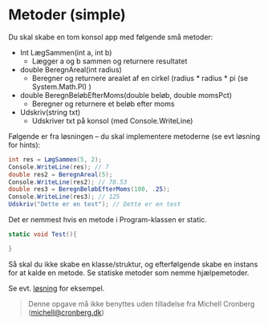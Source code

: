 ﻿# Metoder (simple)


Du skal skabe en tom konsol app med følgende små metoder:

* Int LægSammen(int a, int b)
  * Lægger a og b sammen og returnere resultatet
* double BeregnAreal(int radius)
  * Beregner og returnere arealet af en cirkel (radius * radius * pi (se System.Math.PI) )
* double BeregnBeløbEfterMoms(double beløb, double momsPct)
  * Beregner og returnere et beløb efter moms
* Udskriv(string txt)
  * Udskriver txt på konsol (med Console.WriteLine)

Følgende er fra løsningen – du skal implementere metoderne (se evt løsning for hints):

```csharp
int res = LægSammen(5, 2);
Console.WriteLine(res); // 7
double res2 = BeregnAreal(5);
Console.WriteLine(res2); // 78.53
double res3 = BeregnBeløbEfterMoms(100, .25);
Console.WriteLine(res3); // 125
Udskriv("Dette er en test"); // Dette er en test
```

Det er nemmest hvis en metode i Program-klassen er static. 

```csharp
static void Test(){

}
```

Så skal du ikke skabe en klasse/struktur, og efterfølgende skabe en instans for at kalde en metode. Se statiske metoder som nemme hjælpemetoder.

Se evt. [løsning](https://github.com/devcronberg/undervisning-cs-opgaver/blob/master/metoder-simple/Program.cs) for eksempel.


<!-- footerstart -->
> Denne opgave må ikke benyttes uden tilladelse fra Michell Cronberg (michell@cronberg.dk)
<!-- footerslut -->
